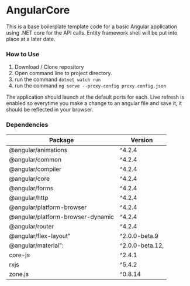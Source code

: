 # AngularCore

This is a base boilerplate template code for a basic Angular application using .NET core for the API calls. Entity framework shell will be put into place at a later date. 


### How to Use
1. Download / Clone repository
2. Open command line to project directory.
3. run the command `dotnet watch run`
4. run the command `ng serve --proxy-config proxy.config.json`

The application should launch at the default ports for each. Live refresh is enabled so everytime you make a change to an angular file and save it, it should be reflected in your browser.



### Dependencies
| Package        | Version
| ------------- |-------------
| @angular/animations      | ^4.2.4
| @angular/common      | ^4.2.4
| @angular/compiler      | ^4.2.4
| @angular/core      | ^4.2.4
| @angular/forms      | ^4.2.4
| @angular/http      | ^4.2.4
| @angular/platform-browser      | ^4.2.4
| @angular/platform-browser-dynamic      | ^4.2.4
| @angular/router      | ^4.2.4
| @angular/flex-layout" | ^2.0.0-beta.9
| @angular/material": | ^2.0.0-beta.12,
| core-js      | ^2.4.1
| rxjs      | ^5.4.2
| zone.js      | ^0.8.14
